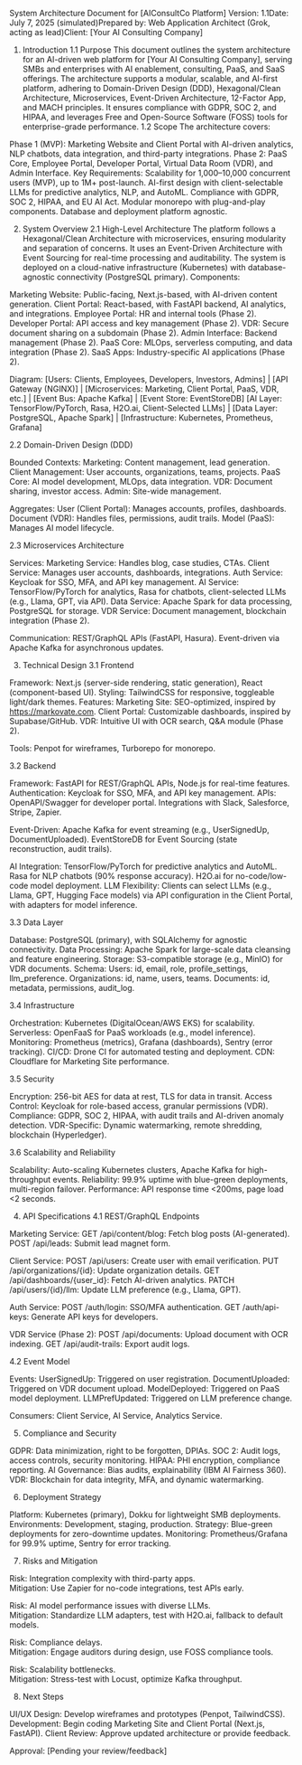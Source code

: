 System Architecture Document for [AIConsultCo Platform]
Version: 1.1Date: July 7, 2025 (simulated)Prepared by: Web Application Architect (Grok, acting as lead)Client: [Your AI Consulting Company]
1. Introduction
1.1 Purpose
This document outlines the system architecture for an AI-driven web platform for [Your AI Consulting Company], serving SMBs and enterprises with AI enablement, consulting, PaaS, and SaaS offerings. The architecture supports a modular, scalable, and AI-first platform, adhering to Domain-Driven Design (DDD), Hexagonal/Clean Architecture, Microservices, Event-Driven Architecture, 12-Factor App, and MACH principles. It ensures compliance with GDPR, SOC 2, and HIPAA, and leverages Free and Open-Source Software (FOSS) tools for enterprise-grade performance.
1.2 Scope
The architecture covers:

Phase 1 (MVP): Marketing Website and Client Portal with AI-driven analytics, NLP chatbots, data integration, and third-party integrations.
Phase 2: PaaS Core, Employee Portal, Developer Portal, Virtual Data Room (VDR), and Admin Interface.
Key Requirements:
Scalability for 1,000–10,000 concurrent users (MVP), up to 1M+ post-launch.
AI-first design with client-selectable LLMs for predictive analytics, NLP, and AutoML.
Compliance with GDPR, SOC 2, HIPAA, and EU AI Act.
Modular monorepo with plug-and-play components.
Database and deployment platform agnostic.



2. System Overview
2.1 High-Level Architecture
The platform follows a Hexagonal/Clean Architecture with microservices, ensuring modularity and separation of concerns. It uses an Event-Driven Architecture with Event Sourcing for real-time processing and auditability. The system is deployed on a cloud-native infrastructure (Kubernetes) with database-agnostic connectivity (PostgreSQL primary).
Components:

Marketing Website: Public-facing, Next.js-based, with AI-driven content generation.
Client Portal: React-based, with FastAPI backend, AI analytics, and integrations.
Employee Portal: HR and internal tools (Phase 2).
Developer Portal: API access and key management (Phase 2).
VDR: Secure document sharing on a subdomain (Phase 2).
Admin Interface: Backend management (Phase 2).
PaaS Core: MLOps, serverless computing, and data integration (Phase 2).
SaaS Apps: Industry-specific AI applications (Phase 2).

Diagram:
[Users: Clients, Employees, Developers, Investors, Admins]
        |
[API Gateway (NGINX)]
        |
[Microservices: Marketing, Client Portal, PaaS, VDR, etc.]
        |        [Event Bus: Apache Kafka]
        |        [Event Store: EventStoreDB]
[AI Layer: TensorFlow/PyTorch, Rasa, H2O.ai, Client-Selected LLMs]
        |
[Data Layer: PostgreSQL, Apache Spark]
        |
[Infrastructure: Kubernetes, Prometheus, Grafana]

2.2 Domain-Driven Design (DDD)

Bounded Contexts:
Marketing: Content management, lead generation.
Client Management: User accounts, organizations, teams, projects.
PaaS Core: AI model development, MLOps, data integration.
VDR: Document sharing, investor access.
Admin: Site-wide management.


Aggregates:
User (Client Portal): Manages accounts, profiles, dashboards.
Document (VDR): Handles files, permissions, audit trails.
Model (PaaS): Manages AI model lifecycle.



2.3 Microservices Architecture

Services:
Marketing Service: Handles blog, case studies, CTAs.
Client Service: Manages user accounts, dashboards, integrations.
Auth Service: Keycloak for SSO, MFA, and API key management.
AI Service: TensorFlow/PyTorch for analytics, Rasa for chatbots, client-selected LLMs (e.g., Llama, GPT, via API).
Data Service: Apache Spark for data processing, PostgreSQL for storage.
VDR Service: Document management, blockchain integration (Phase 2).


Communication:
REST/GraphQL APIs (FastAPI, Hasura).
Event-driven via Apache Kafka for asynchronous updates.



3. Technical Design
3.1 Frontend

Framework: Next.js (server-side rendering, static generation), React (component-based UI).
Styling: TailwindCSS for responsive, toggleable light/dark themes.
Features:
Marketing Site: SEO-optimized, inspired by https://markovate.com.
Client Portal: Customizable dashboards, inspired by Supabase/GitHub.
VDR: Intuitive UI with OCR search, Q&A module (Phase 2).


Tools: Penpot for wireframes, Turborepo for monorepo.

3.2 Backend

Framework: FastAPI for REST/GraphQL APIs, Node.js for real-time features.
Authentication: Keycloak for SSO, MFA, and API key management.
APIs:
OpenAPI/Swagger for developer portal.
Integrations with Slack, Salesforce, Stripe, Zapier.


Event-Driven:
Apache Kafka for event streaming (e.g., UserSignedUp, DocumentUploaded).
EventStoreDB for Event Sourcing (state reconstruction, audit trails).


AI Integration:
TensorFlow/PyTorch for predictive analytics and AutoML.
Rasa for NLP chatbots (90% response accuracy).
H2O.ai for no-code/low-code model deployment.
LLM Flexibility: Clients can select LLMs (e.g., Llama, GPT, Hugging Face models) via API configuration in the Client Portal, with adapters for model inference.



3.3 Data Layer

Database: PostgreSQL (primary), with SQLAlchemy for agnostic connectivity.
Data Processing: Apache Spark for large-scale data cleansing and feature engineering.
Storage: S3-compatible storage (e.g., MinIO) for VDR documents.
Schema:
Users: id, email, role, profile_settings, llm_preference.
Organizations: id, name, users, teams.
Documents: id, metadata, permissions, audit_log.



3.4 Infrastructure

Orchestration: Kubernetes (DigitalOcean/AWS EKS) for scalability.
Serverless: OpenFaaS for PaaS workloads (e.g., model inference).
Monitoring: Prometheus (metrics), Grafana (dashboards), Sentry (error tracking).
CI/CD: Drone CI for automated testing and deployment.
CDN: Cloudflare for Marketing Site performance.

3.5 Security

Encryption: 256-bit AES for data at rest, TLS for data in transit.
Access Control: Keycloak for role-based access, granular permissions (VDR).
Compliance: GDPR, SOC 2, HIPAA, with audit trails and AI-driven anomaly detection.
VDR-Specific: Dynamic watermarking, remote shredding, blockchain (Hyperledger).

3.6 Scalability and Reliability

Scalability: Auto-scaling Kubernetes clusters, Apache Kafka for high-throughput events.
Reliability: 99.9% uptime with blue-green deployments, multi-region failover.
Performance: API response time <200ms, page load <2 seconds.

4. API Specifications
4.1 REST/GraphQL Endpoints

Marketing Service:
GET /api/content/blog: Fetch blog posts (AI-generated).
POST /api/leads: Submit lead magnet form.


Client Service:
POST /api/users: Create user with email verification.
PUT /api/organizations/{id}: Update organization details.
GET /api/dashboards/{user_id}: Fetch AI-driven analytics.
PATCH /api/users/{id}/llm: Update LLM preference (e.g., Llama, GPT).


Auth Service:
POST /auth/login: SSO/MFA authentication.
GET /auth/api-keys: Generate API keys for developers.


VDR Service (Phase 2):
POST /api/documents: Upload document with OCR indexing.
GET /api/audit-trails: Export audit logs.



4.2 Event Model

Events:
UserSignedUp: Triggered on user registration.
DocumentUploaded: Triggered on VDR document upload.
ModelDeployed: Triggered on PaaS model deployment.
LLMPrefUpdated: Triggered on LLM preference change.


Consumers: Client Service, AI Service, Analytics Service.

5. Compliance and Security

GDPR: Data minimization, right to be forgotten, DPIAs.
SOC 2: Audit logs, access controls, security monitoring.
HIPAA: PHI encryption, compliance reporting.
AI Governance: Bias audits, explainability (IBM AI Fairness 360).
VDR: Blockchain for data integrity, MFA, and dynamic watermarking.

6. Deployment Strategy

Platform: Kubernetes (primary), Dokku for lightweight SMB deployments.
Environments: Development, staging, production.
Strategy: Blue-green deployments for zero-downtime updates.
Monitoring: Prometheus/Grafana for 99.9% uptime, Sentry for error tracking.

7. Risks and Mitigation

Risk: Integration complexity with third-party apps.  
Mitigation: Use Zapier for no-code integrations, test APIs early.


Risk: AI model performance issues with diverse LLMs.  
Mitigation: Standardize LLM adapters, test with H2O.ai, fallback to default models.


Risk: Compliance delays.  
Mitigation: Engage auditors during design, use FOSS compliance tools.


Risk: Scalability bottlenecks.  
Mitigation: Stress-test with Locust, optimize Kafka throughput.



8. Next Steps

UI/UX Design: Develop wireframes and prototypes (Penpot, TailwindCSS).
Development: Begin coding Marketing Site and Client Portal (Next.js, FastAPI).
Client Review: Approve updated architecture or provide feedback.

Approval: [Pending your review/feedback]
